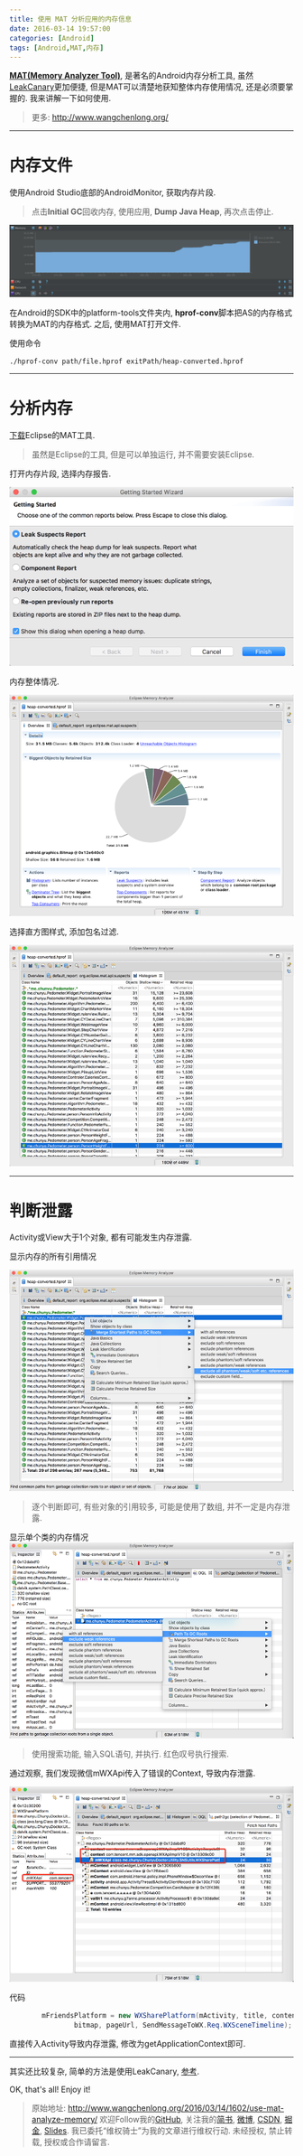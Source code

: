 ```yaml
---
title: 使用 MAT 分析应用的内存信息
date: 2016-03-14 19:57:00
categories: [Android]
tags: [Android,MAT,内存]
---
```


[**MAT(Memory Analyzer Tool)**](http://www.eclipse.org/mat/), 是著名的Android内存分析工具, 虽然[LeakCanary](http://www.wangchenlong.org/2016/03/14/1602/use-leak-canary-check-memory/)更加便捷, 但是MAT可以清楚地获知整体内存使用情况, 还是必须要掌握的. 我来讲解一下如何使用.

<!-- more -->
> 更多: http://www.wangchenlong.org/

---

# 内存文件

使用Android Studio底部的AndroidMonitor, 获取内存片段.
> 点击**Initial GC**回收内存, 使用应用, **Dump Java Heap**, 再次点击停止.

![内存泄露](use-mat-analyze-memory/mat-leak.png)

在Android的SDK中的platform-tools文件夹内, **hprof-conv**脚本把AS的内存格式转换为MAT的内存格式. 之后, 使用MAT打开文件.

使用命令
```
./hprof-conv path/file.hprof exitPath/heap-converted.hprof
```

---

# 分析内存

[下载](http://www.eclipse.org/mat/downloads.php)Eclipse的MAT工具. 
> 虽然是Eclipse的工具, 但是可以单独运行, 并不需要安装Eclipse.

打开内存片段, 选择内存报告.

![内存报告](use-mat-analyze-memory/mat-report.png)

内存整体情况.

![内存](use-mat-analyze-memory/mat-total.png)

选择直方图样式, 添加包名过滤.

![引用](use-mat-analyze-memory/mat-memory-1.png)

---

# 判断泄露

Activity或View大于1个对象, 都有可能发生内存泄露.

显示内存的所有引用情况

![引用](use-mat-analyze-memory/mat-memory-2.png)

> 逐个判断即可, 有些对象的引用较多, 可能是使用了数组, 并不一定是内存泄露.

显示单个类的内存情况
![内存](use-mat-analyze-memory/mat-memory-3.png)

> 使用搜索功能, 输入SQL语句, 并执行. 红色叹号执行搜索.

通过观察, 我们发现微信mWXApi传入了错误的Context, 导致内存泄露.

![泄露](use-mat-analyze-memory/mat-memory-4.png)

代码
``` java
        mFriendsPlatform = new WXSharePlatform(mActivity, title, content,
                bitmap, pageUrl, SendMessageToWX.Req.WXSceneTimeline);
```

直接传入Activity导致内存泄露, 修改为getApplicationContext即可.

---

其实还比较复杂, 简单的方法是使用LeakCanary, [参考](http://www.wangchenlong.org/2016/03/14/1602/use-leak-canary-check-memory/). 

OK, that's all! Enjoy it!

> 原始地址: 
> http://www.wangchenlong.org/2016/03/14/1602/use-mat-analyze-memory/
> 欢迎Follow我的[GitHub](https://github.com/SpikeKing), 关注我的[简书](http://www.jianshu.com/users/e2b4dd6d3eb4/latest_articles), [微博](http://weibo.com/u/2852941392), [CSDN](http://blog.csdn.net/caroline_wendy), [掘金](http://gold.xitu.io/#/user/56de98c2f3609a005442ec58), [Slides](https://slides.com/spikeking). 
> 我已委托“维权骑士”为我的文章进行维权行动. 未经授权, 禁止转载, 授权或合作请留言.